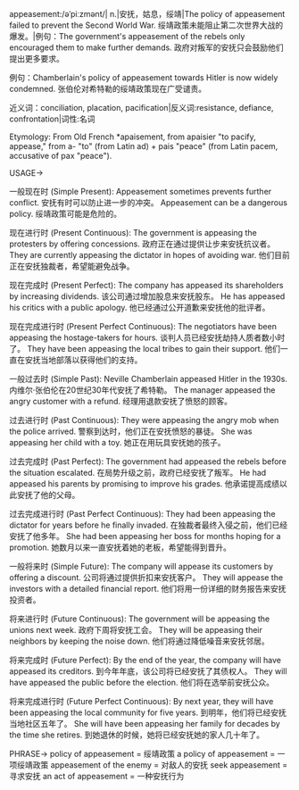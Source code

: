 appeasement:/əˈpiːzmənt/| n.|安抚，姑息，绥靖|The policy of appeasement failed to prevent the Second World War. 绥靖政策未能阻止第二次世界大战的爆发。|例句：The government's appeasement of the rebels only encouraged them to make further demands. 政府对叛军的安抚只会鼓励他们提出更多要求。

例句：Chamberlain's policy of appeasement towards Hitler is now widely condemned.  张伯伦对希特勒的绥靖政策现在广受谴责。

近义词：conciliation, placation, pacification|反义词:resistance, defiance, confrontation|词性:名词

Etymology: From Old French *apaisement, from apaisier "to pacify, appease," from a- "to" (from Latin ad) + pais "peace" (from Latin pacem, accusative of pax "peace").


USAGE->

一般现在时 (Simple Present):
Appeasement sometimes prevents further conflict.  安抚有时可以防止进一步的冲突。
Appeasement can be a dangerous policy. 绥靖政策可能是危险的。


现在进行时 (Present Continuous):
The government is appeasing the protesters by offering concessions. 政府正在通过提供让步来安抚抗议者。
They are currently appeasing the dictator in hopes of avoiding war.  他们目前正在安抚独裁者，希望能避免战争。


现在完成时 (Present Perfect):
The company has appeased its shareholders by increasing dividends.  该公司通过增加股息来安抚股东。
He has appeased his critics with a public apology. 他已经通过公开道歉来安抚他的批评者。


现在完成进行时 (Present Perfect Continuous):
The negotiators have been appeasing the hostage-takers for hours.  谈判人员已经安抚劫持人质者数小时了。
They have been appeasing the local tribes to gain their support. 他们一直在安抚当地部落以获得他们的支持。



一般过去时 (Simple Past):
Neville Chamberlain appeased Hitler in the 1930s.  内维尔·张伯伦在20世纪30年代安抚了希特勒。
The manager appeased the angry customer with a refund.  经理用退款安抚了愤怒的顾客。


过去进行时 (Past Continuous):
They were appeasing the angry mob when the police arrived.  警察到达时，他们正在安抚愤怒的暴徒。
She was appeasing her child with a toy. 她正在用玩具安抚她的孩子。


过去完成时 (Past Perfect):
The government had appeased the rebels before the situation escalated.  在局势升级之前，政府已经安抚了叛军。
He had appeased his parents by promising to improve his grades. 他承诺提高成绩以此安抚了他的父母。


过去完成进行时 (Past Perfect Continuous):
They had been appeasing the dictator for years before he finally invaded.  在独裁者最终入侵之前，他们已经安抚了他多年。
She had been appeasing her boss for months hoping for a promotion. 她数月以来一直安抚着她的老板，希望能得到晋升。


一般将来时 (Simple Future):
The company will appease its customers by offering a discount.  公司将通过提供折扣来安抚客户。
They will appease the investors with a detailed financial report. 他们将用一份详细的财务报告来安抚投资者。


将来进行时 (Future Continuous):
The government will be appeasing the unions next week.  政府下周将安抚工会。
They will be appeasing their neighbors by keeping the noise down. 他们将通过降低噪音来安抚邻居。


将来完成时 (Future Perfect):
By the end of the year, the company will have appeased its creditors.  到今年年底，该公司将已经安抚了其债权人。
They will have appeased the public before the election. 他们将在选举前安抚公众。


将来完成进行时 (Future Perfect Continuous):
By next year, they will have been appeasing the local community for five years.  到明年，他们将已经安抚当地社区五年了。
She will have been appeasing her family for decades by the time she retires. 到她退休的时候，她将已经安抚她的家人几十年了。



PHRASE->
policy of appeasement = 绥靖政策
a policy of appeasement = 一项绥靖政策
appeasement of the enemy = 对敌人的安抚
seek appeasement = 寻求安抚
an act of appeasement = 一种安抚行为
